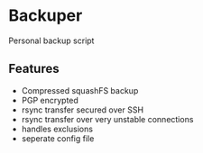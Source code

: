 # Backuper
Personal backup script

## Features
* Compressed squashFS backup
* PGP encrypted
* rsync transfer secured over SSH
* rsync transfer over very unstable connections
* handles exclusions
* seperate config file
